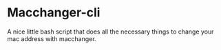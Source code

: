 # Macchanger-cli
A nice little bash script that does all the necessary things to change your mac address with macchanger.
